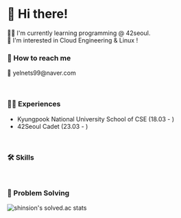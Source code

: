 
<h1> 👋 Hi there! </h1>
🧑‍💻 I'm currently learning programming @ 42seoul. <br>
👀 I'm interested in Cloud Engineering & Linux !

<h3> 📮  How to reach me </h3>
📧 yelnets99@naver.com <br>

<br><h3> 🧑‍💻 Experiences </h3>
- Kyungpook National University School of CSE (18.03 - )
- 42Seoul Cadet (23.03 - )

<br><h3> 🛠️ Skills </h3>



<br><h3> 📝  Problem Solving </h3>

![shinsion's solved.ac stats](https://github-readme-solvedac.hyp3rflow.vercel.app/api/?handle=shinsion)
